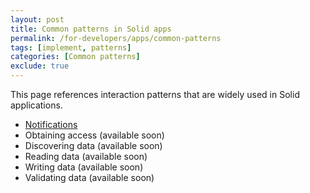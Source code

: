 ```yaml
---
layout: post
title: Common patterns in Solid apps
permalink: /for-developers/apps/common-patterns
tags: [implement, patterns]
categories: [Common patterns]
exclude: true
---
```


This page references interaction patterns that are widely used in Solid applications.

- [Notifications](/for-developers/apps/common-patterns/notification)
- Obtaining access (available soon)
- Discovering data (available soon)
- Reading data (available soon)
- Writing data (available soon)
- Validating data (available soon)
